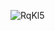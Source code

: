 ![RqKl5](https://user-images.githubusercontent.com/76423272/162499651-1b18431b-1802-4fd1-a4ed-ddef0d185f23.png)
